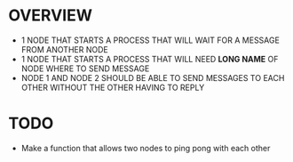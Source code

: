 # OVERVIEW
- 1 NODE THAT STARTS A PROCESS THAT WILL WAIT FOR A MESSAGE FROM ANOTHER NODE
- 1 NODE THAT STARTS A PROCESS THAT WILL NEED **LONG NAME** OF NODE WHERE TO SEND MESSAGE
- NODE 1 AND NODE 2 SHOULD BE ABLE TO SEND MESSAGES TO EACH OTHER WITHOUT THE OTHER HAVING TO REPLY

# TODO
- Make a function that allows two nodes to ping pong with each other